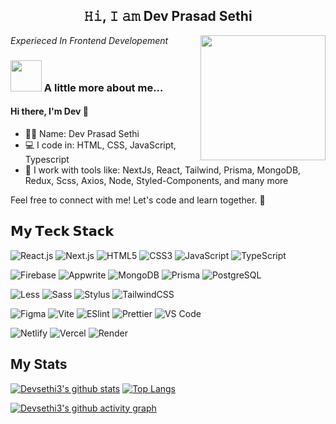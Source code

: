 <h2 style="text-align: center;">𝙷𝚒, 𝙸 𝚊𝚖 Dev Prasad Sethi</h2>
<img align='right' src="https://media4.giphy.com/media/v1.Y2lkPTc5MGI3NjExd3F0NjU1Zmh1c3l1bnFmbzJjY2dzaGhnZmh5cWs3MzUyYjN1ODkxbyZlcD12MV9pbnRlcm5hbF9naWZfYnlfaWQmY3Q9Zw/LaVp0AyqR5bGsC5Cbm/giphy.gif" width="200">
<p><em>Experieced In Frontend Developement
</br>
</em></p>


### <img src="https://media.giphy.com/media/VgCDAzcKvsR6OM0uWg/giphy.gif" width="50"> A little more about me...  

#### Hi there, I'm Dev 👋

- 👨‍🏫 Name: Dev Prasad Sethi
- 💻 I code in: HTML, CSS, JavaScript, Typescript
- 🧰 I work with tools like: NextJs, React, Tailwind, Prisma, MongoDB, Redux, Scss, Axios,
    Node, Styled-Components, and many more

Feel free to connect with me! Let's code and learn together. 🚀

## 𝗠𝘆 𝗧𝗲𝗰𝗸 𝗦𝘁𝗮𝗰𝗸
![React.js](https://img.shields.io/badge/-React.js-%23282C34?style=flat-square&logo=react)
![Next.js](https://img.shields.io/badge/-Next.js-%23000000?style=flat-square&logo=nextdotjs)
![HTML5](https://img.shields.io/badge/-HTML5-%23E44D27?style=flat-square&logo=html5&logoColor=ffffff)
![CSS3](https://img.shields.io/badge/-CSS3-%231572B6?style=flat-square&logo=css3)
![JavaScript](https://img.shields.io/badge/-JavaScript-%23F7DF1C?style=flat-square&logo=javascript&logoColor=000000&labelColor=%23F7DF1C&color=%23FFCE5A)
![TypeScript](https://img.shields.io/badge/-TypeScript-007ACC?style=flat-square&logo=typescript&logoColor=white)


![Firebase](https://img.shields.io/badge/-Firebase-%23FFCA28?style=flat-square&logo=firebase&logoColor=ffffff)
![Appwrite](https://img.shields.io/badge/-Appwrite-%23005AFF?style=flat-square&logo=appwrite&logoColor=ffffff)
![MongoDB](https://img.shields.io/badge/-MongoDB-%234DB33D?style=flat-square&logo=mongodb&logoColor=ffffff)
![Prisma](https://img.shields.io/badge/-Prisma-%2320232A?style=flat-square&logo=prisma&logoColor=ffffff)
![PostgreSQL](https://img.shields.io/badge/-PostgreSQL-%23336791?style=flat-square&logo=postgresql&logoColor=ffffff)

![Less](https://img.shields.io/badge/-Less-%231d365d?style=flat-square&logo=less&logoColor=ffffff)
![Sass](https://img.shields.io/badge/-Sass-%23CC6699?style=flat-square&logo=sass&logoColor=ffffff)
![Stylus](https://img.shields.io/badge/-Stylus-%23333333?style=flat-square&logo=stylus)
![TailwindCSS](https://img.shields.io/badge/-TailwindCSS-%231a202c?style=flat-square&logo=tailwind-css)

![Figma](https://img.shields.io/badge/-Figma-%23F24E1E?style=flat-square&logo=figma&logoColor=ffffff)
![Vite](https://img.shields.io/badge/-Vite-%23646CFF?style=flat-square&logo=vite&logoColor=ffffff)
![ESlint](https://img.shields.io/badge/-ESLint-%234B32C3?style=flat-square&logo=eslint)
![Prettier](https://img.shields.io/badge/-Prettier-%23F7B93E?style=flat-square&logo=prettier&logoColor=ffffff)
![VS Code](https://img.shields.io/badge/-VSCode-%23007ACC?style=flat-square&logo=visual-studio-code)

![Netlify](https://img.shields.io/badge/-Netlify-%2300C7B7?style=flat-square&logo=netlify&logoColor=ffffff)
![Vercel](https://img.shields.io/badge/-Vercel-%23ffffff?style=flat-square&logo=vercel&logoColor=000000)
![Render](https://img.shields.io/badge/-Render-%2346E3B7?style=flat-square&logo=render&logoColor=ffffff)

## My Stats

[![Devsethi3's github stats](https://github-readme-stats.vercel.app/api?username=Devsethi3&show_icons=true&theme=dark&rank_icon=github&include_all_commits)](https://github.com/Devsethi3/)
[![Top Langs](https://github-readme-stats.vercel.app/api/top-langs/?username=Devsethi3&theme=dark&layout=compact)](https://github.com/Devsethi3/)

[![Devsethi3's github activity graph](https://github-readme-activity-graph.vercel.app/graph?username=Devsethi3&theme=github-compact)](https://github.com/Devsethi3/)

